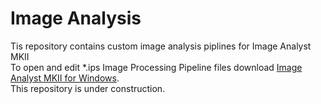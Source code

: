 # Image Analysis 
Tis repository contains custom image analysis piplines for Image Analyst MKII  
To open and edit *.ips Image Processing Pipeline files download [Image Analyst MKII for Windows](https://www.imageanalyst.net/downloads/?item=recent/imageanalystMKII64.msi).  
This repository is under construction.
